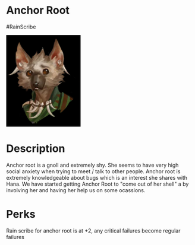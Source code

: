 # Anchor Root
#RainScribe

<img src="images/Anchor Root.png" width=200 />

# Description

Anchor root is a gnoll and extremely shy. She seems to have very high social anxiety when trying to meet / talk to other people. Anchor root is extremely knowledgeable about bugs which is an interest she shares with Hana. We have started getting Anchor Root to "come out of her shell" a by involving her and having her help us on some ocassions.

# Perks

Rain scribe for anchor root is at +2, any critical failures become regular failures
